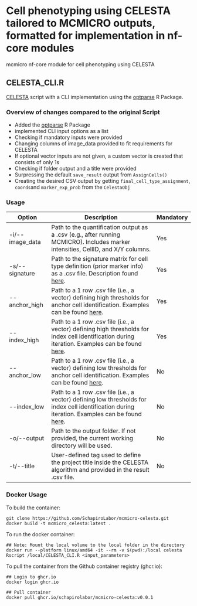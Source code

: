 # Cell phenotyping using CELESTA tailored to MCMICRO outputs, formatted for implementation in nf-core modules

mcmicro nf-core module for cell phenotyping using CELESTA

## CELESTA_CLI.R

[CELESTA](https://github.com/plevritis-lab/CELESTA) script with a CLI implementation using the [optparse](https://github.com/trevorld/r-optparse) R Package.

### Overview of changes compared to the original Script

- Added the [optparse](https://github.com/trevorld/r-optparse) R Package
- implemented CLI input options as a list
- Checking if mandatory inputs were provided
- Changing columns of image_data provided to fit requirements for CELESTA
- If optional vector inputs are not given, a custom vector is created that consists of only 1s
- Checking if folder output and a title were provided
- Surpressing the default `save_result` output from `AssignCells()`
- Creating the desired CSV output by getting `final_cell_type_assignment`, `coords`and `marker_exp_prob` from the `CelestaObj`

### Usage

| Option         | Description                                                                                                                                                         | Mandatory |
|----------------|---------------------------------------------------------------------------------------------------------------------------------------------------------------------|-----------|
| -i/--image_data| Path to the quantification output as a .csv (e.g., after running MCMICRO). Includes marker intensities, CellID, and X/Y columns.                                      | Yes       |
| -s/--signature | Path to the signature matrix for cell type definition (prior marker info) as a .csv file. Description found [here](CELESTA).                                          | Yes       |
| --anchor_high  | Path to a 1 row .csv file (i.e., a vector) defining high thresholds for anchor cell identification. Examples can be found [here](https://example.com).             | Yes       |
| --index_high   | Path to a 1 row .csv file (i.e., a vector) defining high thresholds for index cell identification during iteration. Examples can be found [here](https://example.com).| Yes       |
| --anchor_low   | Path to a 1 row .csv file (i.e., a vector) defining low thresholds for anchor cell identification. Examples can be found [here](https://example.com).            | No        |
| --index_low    | Path to a 1 row .csv file (i.e., a vector) defining low thresholds for index cell identification during iteration. Examples can be found [here](https://example.com). | No        |
| -o/--output    | Path to the output folder. If not provided, the current working directory will be used.                                                                             | No        |
| -t/--title     | User-defined tag used to define the project title inside the CELESTA algorithm and provided in the result .csv file.                                                | No        |

### Docker Usage

To build the container:
```
git clone https://github.com/SchapiroLabor/mcmicro-celesta.git
docker build -t mcmicro_celesta:latest .
```

To run the docker container: 
```
## Note: Mount the local volume to the local folder in the directory
docker run --platform linux/amd64 -it --rm -v $(pwd):/local celesta Rscript /local/CELESTA_CLI.R <input_parameters>

```

To pull the container from the Github container registry (ghcr.io):
```
## Login to ghcr.io
docker login ghcr.io

## Pull container
docker pull ghcr.io/schapirolabor/mcmicro-celesta:v0.0.1
```
